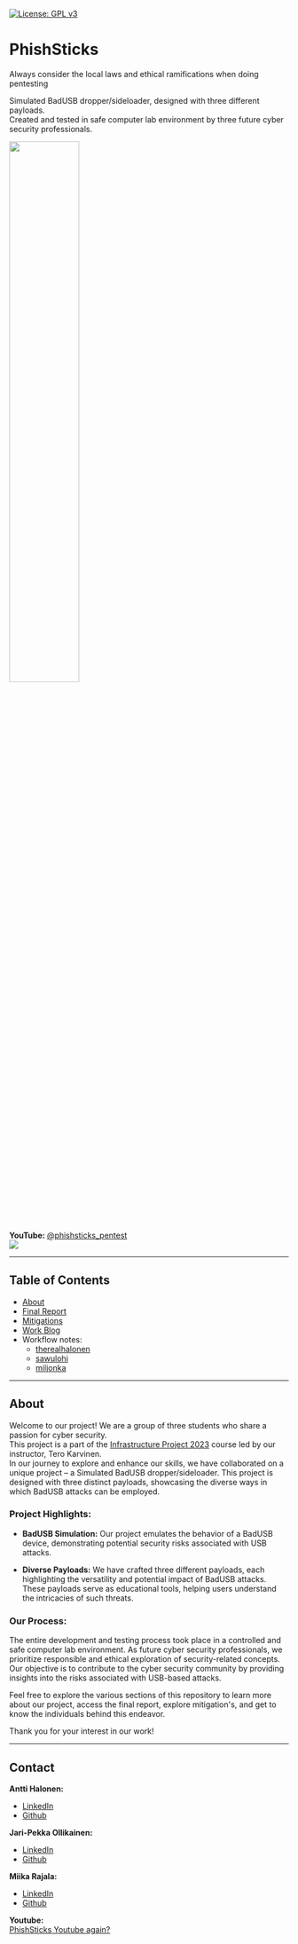 [![License: GPL v3](https://img.shields.io/badge/License-GPLv3-blue.svg)](https://www.gnu.org/licenses/gpl-3.0)
# PhishSticks

Always consider the local laws and ethical ramifications when doing pentesting

Simulated BadUSB dropper/sideloader, designed with three different payloads.   
Created and tested in safe computer lab environment by three future cyber security professionals.    


<img src="https://github.com/therealhalonen/PhishSticks/blob/master/notes/ollikainen/images/w40_5.png" width=50% height=50%>


**YouTube:** [@phishsticks_pentest](https://www.youtube.com/@phishsticks_pentest/videos)   
[![](http://img.youtube.com/vi/bDzVevtZiWE/0.jpg)](https://www.youtube.com/watch?v=bDzVevtZiWE "PhishSticks - The Ethical Hackers tool for BadUSB")

---

## Table of Contents
- [About]()
- [Final Report](https://github.com/therealhalonen/PhishSticks/blob/master/documentation/Final_Report.md)
- [Mitigations](https://github.com/therealhalonen/PhishSticks/blob/master/documentation/Mitigations.md)
- [Work Blog](https://github.com/therealhalonen/PhishSticks/blob/master/documentation/MWork_Blog.md)
- Workflow notes:
  - [therealhalonen](https://github.com/therealhalonen/PhishSticks/blob/master/notes/halonen/notes.md)
  - [sawulohi](https://github.com/therealhalonen/PhishSticks/blob/master/notes/ollikainen/notes.md)
  - [miljonka](https://github.com/therealhalonen/PhishSticks/blob/master/notes/rajala/notes.md)

---

## About

Welcome to our project! We are a group of three students who share a passion for cyber security.   
This project is a part of the [Infrastructure Project 2023](https://terokarvinen.com/2023/infra-project-2023/) course led by our instructor, Tero Karvinen.    
In our journey to explore and enhance our skills, we have collaborated on a unique project – a Simulated BadUSB dropper/sideloader. This project is designed with three distinct payloads, showcasing the diverse ways in which BadUSB attacks can be employed.

### Project Highlights:

- **BadUSB Simulation:** Our project emulates the behavior of a BadUSB device, demonstrating potential security risks associated with USB attacks.

- **Diverse Payloads:** We have crafted three different payloads, each highlighting the versatility and potential impact of BadUSB attacks. These payloads serve as educational tools, helping users understand the intricacies of such threats.

### Our Process:

The entire development and testing process took place in a controlled and safe computer lab environment. As future cyber security professionals, we prioritize responsible and ethical exploration of security-related concepts. Our objective is to contribute to the cyber security community by providing insights into the risks associated with USB-based attacks.

Feel free to explore the various sections of this repository to learn more about our project, access the final report, explore mitigation's, and get to know the individuals behind this endeavor.

Thank you for your interest in our work!

---

## Contact

**Antti Halonen:**    
- [LinkedIn]()   
- [Github]()   

**Jari-Pekka Ollikainen:**   
- [LinkedIn]()   
- [Github]()   

**Miika Rajala:**   
- [LinkedIn]()   
- [Github]()   

**Youtube:**   
[PhishSticks Youtube again?]()
